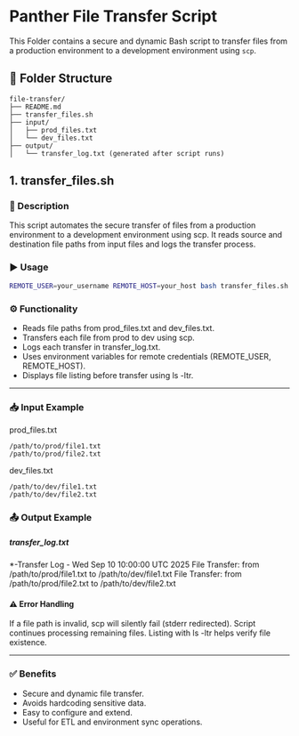 # Panther File Transfer Script

This Folder contains a secure and dynamic Bash script to transfer files from a production environment to a development environment using `scp`.

## 📁 Folder Structure
```
file-transfer/
├── README.md
├── transfer_files.sh
├── input/
│   ├── prod_files.txt
│   └── dev_files.txt
├── output/
│   └── transfer_log.txt (generated after script runs)
```

## 1. transfer_files.sh
### 📝 Description
This script automates the secure transfer of files from a production environment to a development environment using scp. It reads source and destination file paths from input files and logs the transfer process.

### ▶️ Usage
```bash
REMOTE_USER=your_username REMOTE_HOST=your_host bash transfer_files.sh
```

### ⚙️ Functionality
- Reads file paths from prod_files.txt and dev_files.txt.
- Transfers each file from prod to dev using scp.
- Logs each transfer in transfer_log.txt.
- Uses environment variables for remote credentials (REMOTE_USER, REMOTE_HOST).
- Displays file listing before transfer using ls -ltr.

---
### 📥 Input Example
prod_files.txt
```
/path/to/prod/file1.txt
/path/to/prod/file2.txt
```
dev_files.txt
```
/path/to/dev/file1.txt
/path/to/dev/file2.txt
```

### 📤 Output Example
##### transfer_log.txt

*-Transfer Log - Wed Sep 10 10:00:00 UTC 2025
File Transfer: from /path/to/prod/file1.txt to /path/to/dev/file1.txt
File Transfer: from /path/to/prod/file2.txt to /path/to/dev/file2.txt

#### ⚠️ Error Handling
If a file path is invalid, scp will silently fail (stderr redirected).
Script continues processing remaining files.
Listing with ls -ltr helps verify file existence.

---
### ✅ Benefits 
- Secure and dynamic file transfer.
- Avoids hardcoding sensitive data.
- Easy to configure and extend.
- Useful for ETL and environment sync operations.

